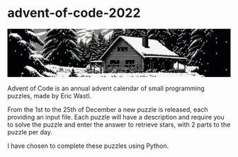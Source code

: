 # advent-of-code-2022

![Advent of Code repo banner](https://github.com/RobertCooney99/advent-of-code-2022/blob/main/aoc22-banner-thin.png?raw=true)

Advent of Code is an annual advent calendar of small programming puzzles, made by Eric Wastl.

From the 1st to the 25th of December a new puzzle is released, each providing an input file. Each puzzle will have a description and require you to solve the puzzle and enter the answer to retrieve stars, with 2 parts to the puzzle per day.

I have chosen to complete these puzzles using Python.
